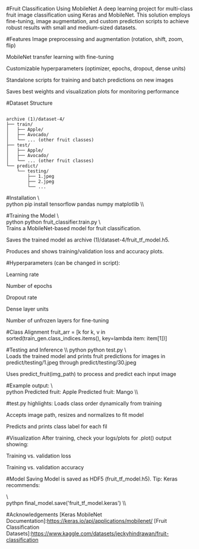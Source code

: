 #Fruit Classification Using MobileNet
A deep learning project for multi-class fruit image classification using Keras and MobileNet. This solution employs fine-tuning, image augmentation, and custom prediction scripts to achieve robust results with small and medium-sized datasets.

#Features
Image preprocessing and augmentation (rotation, shift, zoom, flip)

MobileNet transfer learning with fine-tuning

Customizable hyperparameters (optimizer, epochs, dropout, dense units)

Standalone scripts for training and batch predictions on new images

Saves best weights and visualization plots for monitoring performance

#Dataset Structure
<pre><code>
archive (1)/dataset-4/
├── train/
│   ├── Apple/
│   ├── Avocado/
│   └── ... (other fruit classes)
├── test/
│   ├── Apple/
│   ├── Avocado/
│   └── ... (other fruit classes)
└── predict/
    └── testing/
        ├── 1.jpeg
        ├── 2.jpeg
        └── ...
</code></pre>

#Installation
\\\
python 
pip install tensorflow pandas numpy matplotlib
\\\

#Training the Model
\\\
python
python fruit_classifier.train.py
\\\
Trains a MobileNet-based model for fruit classification.

Saves the trained model as archive (1)/dataset-4/fruit_tf_model.h5.

Produces and shows training/validation loss and accuracy plots.

#Hyperparameters (can be changed in script):

Learning rate

Number of epochs

Dropout rate

Dense layer units

Number of unfrozen layers for fine-tuning

#Class Alignment
fruit_arr = [k for k, v in sorted(train_gen.class_indices.items(), key=lambda item: item[1])]

#Testing and Inference
\\\ python 
python test.py
\\\
Loads the trained model and prints fruit predictions for images in predict/testing/1.jpeg through predict/testing/30.jpeg

Uses predict_fruit(img_path) to process and predict each input image

#Example output:
\\\
python
Predicted fruit: Apple
Predicted fruit: Mango
\\\

#test.py highlights:
Loads class order dynamically from training

Accepts image path, resizes and normalizes to fit model

Predicts and prints class label for each fil

#Visualization
After training, check your logs/plots for .plot() output showing:

Training vs. validation loss

Training vs. validation accuracy

#Model Saving
Model is saved as HDF5 (fruit_tf_model.h5).
Tip: Keras recommends:

\\\
pythpn
final_model.save('fruit_tf_model.keras')
\\\

#Acknowledgements
[Keras MobileNet Documentation]:https://keras.io/api/applications/mobilenet/
[Fruit Classification Datasets]:https://www.kaggle.com/datasets/jeckyhindrawan/fruit-classification




